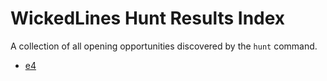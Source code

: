 # WickedLines Hunt Results Index

A collection of all opening opportunities discovered by the `hunt` command.

- [e4](hunt_results/e4.md)
